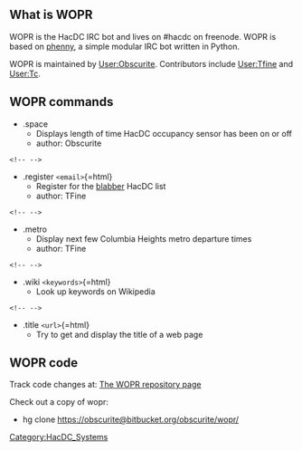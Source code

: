 ## What is WOPR

WOPR is the HacDC IRC bot and lives on #hacdc on freenode. WOPR is based
on [phenny](http://inamidst.com/phenny/), a simple modular IRC bot
written in Python.

WOPR is maintained by [User:Obscurite](User:Obscurite).
Contributors include [User:Tfine](User:Tfine) and
[User:Tc](User:Tc).

## WOPR commands

-   .space
    -   Displays length of time HacDC occupancy sensor has been on or
        off
    -   author: Obscurite

```{=html}
<!-- -->
```
-   .register `<email>`{=html}
    -   Register for the
        [blabber](http://www.hacdc.org/mailman/listinfo/blabber) HacDC
        list
    -   author: TFine

```{=html}
<!-- -->
```
-   .metro
    -   Display next few Columbia Heights metro departure times
    -   author: TFine

```{=html}
<!-- -->
```
-   .wiki `<keywords>`{=html}
    -   Look up keywords on Wikipedia

```{=html}
<!-- -->
```
-   .title `<url>`{=html}
    -   Try to get and display the title of a web page

## WOPR code

Track code changes at: [The WOPR repository
page](https://bitbucket.org/obscurite/wopr/)

Check out a copy of wopr:

-   hg clone <https://obscurite@bitbucket.org/obscurite/wopr/>

[Category:HacDC_Systems](Category:HacDC_Systems)
